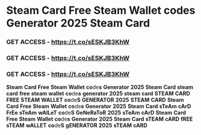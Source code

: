 # <strong>Steam</strong> <strong>Card</strong> <strong>Free</strong> <strong>Steam</strong> <strong>Wallet</strong> <strong>co</strong>de<strong>s</strong> <strong>Generator</strong> <strong>2025</strong> <strong>Steam</strong> <strong>Card</strong>

### <strong>GET</strong> <strong>ACCESS</strong> <strong>-</strong> <strong>https://t.co/sESKJB3KhW</strong>

### <strong>GET</strong> <strong>ACCESS</strong> <strong>-</strong> <strong>https://t.co/sESKJB3KhW</strong>

### <strong>GET</strong> <strong>ACCESS</strong> <strong>-</strong> <strong>https://t.co/sESKJB3KhW</strong>

<strong>Steam</strong> <strong>Card</strong> <strong>Free</strong> <strong>Steam</strong> <strong>Wallet</strong> <strong>co</strong>de<strong>s</strong> <strong>Generator</strong> <strong>2025</strong> <strong>Steam</strong> <strong>Card</strong> <strong>steam</strong> <strong>card</strong> <strong>free</strong> <strong>steam</strong> <strong>wallet</strong> <strong>co</strong>de<strong>s</strong> <strong>generator</strong> <strong>2025</strong> <strong>steam</strong> <strong>card</strong> <strong>STEAM</strong> <strong>CARD</strong> <strong>FREE</strong> <strong>STEAM</strong> <strong>WALLET</strong> <strong>co</strong>de<strong>S</strong> <strong>GENERATOR</strong> <strong>2025</strong> <strong>STEAM</strong> <strong>CARD</strong> <strong>Steam</strong> <strong>Card</strong> <strong>Free</strong> <strong>Steam</strong> <strong>Wallet</strong> <strong>co</strong>de<strong>s</strong> <strong>Generator</strong> <strong>2025</strong> <strong>Steam</strong> <strong>Card</strong> <strong>sTeAm</strong> <strong>cArD</strong> <strong>FrEe</strong> <strong>sTeAm</strong> <strong>wAlLeT</strong> <strong>co</strong>de<strong>S</strong> <strong>GeNeRaToR</strong> <strong>2025</strong> <strong>sTeAm</strong> <strong>cArD</strong> <strong>Steam</strong> <strong>Card</strong> <strong>Free</strong> <strong>Steam</strong> <strong>Wallet</strong> <strong>co</strong>de<strong>s</strong> <strong>Generator</strong> <strong>2025</strong> <strong>Steam</strong> <strong>Card</strong> <strong>sTEAM</strong> <strong>cARD</strong> <strong>fREE</strong> <strong>sTEAM</strong> <strong>wALLET</strong> <strong>co</strong>de<strong>S</strong> <strong>gENERATOR</strong> <strong>2025</strong> <strong>sTEAM</strong> <strong>cARD</strong>